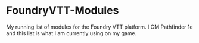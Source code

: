 # FoundryVTT-Modules
My running list of modules for the Foundry VTT platform. I GM Pathfinder 1e and this list is what I am currently using on my game.
